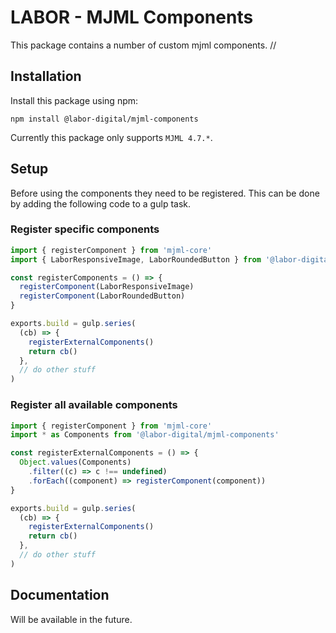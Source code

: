 # LABOR - MJML Components

This package contains a number of custom mjml components. //

## Installation

Install this package using npm:

```
npm install @labor-digital/mjml-components
```

Currently this package only supports `MJML 4.7.*`.

## Setup

Before using the components they need to be registered. This can be done by adding the following code to a gulp task.

### Register specific components

```js
import { registerComponent } from 'mjml-core'
import { LaborResponsiveImage, LaborRoundedButton } from '@labor-digital/mjml-components'

const registerComponents = () => {
  registerComponent(LaborResponsiveImage)
  registerComponent(LaborRoundedButton)
}

exports.build = gulp.series(
  (cb) => {
    registerExternalComponents()
    return cb()
  },
  // do other stuff
)
```

### Register all available components

```js
import { registerComponent } from 'mjml-core'
import * as Components from '@labor-digital/mjml-components'

const registerExternalComponents = () => {
  Object.values(Components)
    .filter((c) => c !== undefined)
    .forEach((component) => registerComponent(component))
}

exports.build = gulp.series(
  (cb) => {
    registerExternalComponents()
    return cb()
  },
  // do other stuff
)
```

## Documentation

Will be available in the future.
